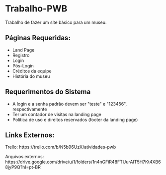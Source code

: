 # Trabalho-PWB
Trabalho de fazer um site básico para um museu.

<h2>Páginas Requeridas:</h2>
<ul>
  <li>Land Page</li>
  <li>Registro</li>
  <li>Login</li>
  <li>Pós-Login</li>
  <li>Créditos da equipe</li>
  <li>História do museu</li>
</ul>

<h2>Requerimentos do Sistema</h2>
<ul>
  <li>A login e a senha padrão devem ser "teste" e "123456", respectivamente</li>
  <li>Ter um contador de visitas na landing page</li>
  <li>Política de uso e direitos reservados (footer da landing page)</li>
</ul>

<h2>Links Externos: </h2>
<p>Trello: https://trello.com/b/N5b96UzX/atividades-pwb</p>
<p>Arquivos externos: https://drive.google.com/drive/u/1/folders/1n4nGFiR48FTUurAIT5H7Kt4XB68jyP9Q?hl=pt-BR</p>
